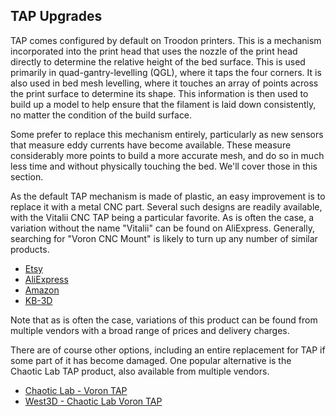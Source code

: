 ## TAP Upgrades

TAP comes configured by default on Troodon printers. This is a mechanism incorporated into the print head that uses the nozzle of the print head directly to determine the relative height of the bed surface. This is used primarily in quad-gantry-levelling (QGL), where it taps the four corners. 
It is also used in bed mesh levelling, where it touches an array of points across the print surface to determine its shape. This information is then used to build up a model to help ensure that the filament is laid down consistently, no matter the condition of the build surface.

Some prefer to replace this mechanism entirely, particularly as new sensors that measure eddy currents have become available. These measure considerably more points to build a more accurate mesh, and do so in much less time and without physically touching the bed. We'll cover those in this section. 

As the default TAP mechanism is made of plastic, an easy improvement is to replace it with a metal CNC part. Several such designs are readily available, with the Vitalii CNC TAP being a particular favorite. As is often the case, a variation without the name "Vitalii" can be found on AliExpress. 
Generally, searching for "Voron CNC Mount" is likely to turn up any number of similar products.

- [Etsy](https://www.etsy.com/listing/1446827040/metal-tap-for-voron-cnc-voron-tap?variation0=3734336828)
- [AliExpress](https://www.aliexpress.us/item/1005006097272960.html)
- [Amazon](https://a.co/d/a0ghedN)
- [KB-3D](https://kb-3d.com/store/voron/1001-vitalii-cnc-tap-kit-for-voron-1698614457953.html)

Note that as is often the case, variations of this product can be found from multiple vendors with a broad range of prices and delivery charges.

There are of course other options, including an entire replacement for TAP if some part of it has become damaged. One popular alternative is the Chaotic Lab TAP product, also available from multiple vendors.

- [Chaotic Lab - Voron TAP](https://www.chaoticlab.com/products/cnc-voron-tap)
- [West3D - Chaotic Lab Voron TAP](https://west3d.com/products/chaoticlab-cnc-voron-tap-complete?variant=44231531397332)
